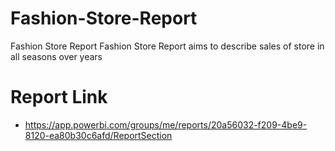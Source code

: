 # Fashion-Store-Report
Fashion Store Report
Fashion Store Report aims to describe sales of store in all seasons over years
# Report Link
* https://app.powerbi.com/groups/me/reports/20a56032-f209-4be9-8120-ea80b30c6afd/ReportSection
